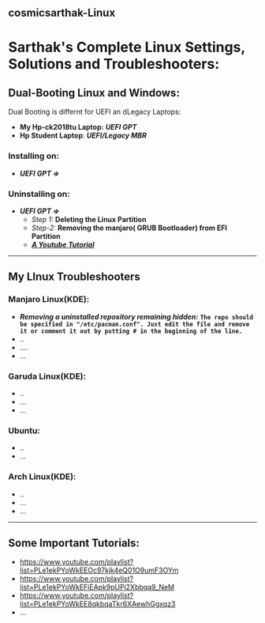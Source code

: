 ## cosmicsarthak-Linux

# Sarthak's Complete Linux Settings, Solutions and Troubleshooters:

## Dual-Booting Linux and Windows:
Dual Booting is differnt for UEFI an dLegacy Laptops:
- **My Hp-ck2018tu Laptop:** ***UEFI GPT***
- **Hp Student Laptop**: ***UEFI/Legacy MBR***
### Installing on:
- ***UEFI GPT =>*** 

### Uninstalling on:
- ***UEFI GPT =>***
   - _Step 1:_ **Deleting the Linux Partition**
   - _Step-2:_ **Removing the manjaro( GRUB Bootloader) from EFI Partition**
   - [***A Youtube Tutorial***](https://www.youtube.com/watch?v=aKKdiqVHNqw&list=PLe1ekPYoWkEE8qkbqaTkr6XAewhGgxqz3&index=1)


___
## My LInux Troubleshooters
### Manjaro Linux(KDE):
- ***Removing a uninstalled repository remaining hidden:*** **`The repo should be specified in "/etc/pacman.conf". Just edit the file and remove it or comment it out by putting # in the beginning of the line.`** <br/>
- ..
- ....
- ...

### Garuda Linux(KDE):
- ..
- ...
- ...

### Ubuntu:
- ..
- ...

### Arch Linux(KDE):
- ..
- ...
- ...

___

## Some Important Tutorials:
- https://www.youtube.com/playlist?list=PLe1ekPYoWkEEOc97kjk4eQ01O9umF3OYm
- https://www.youtube.com/playlist?list=PLe1ekPYoWkEFiEApk9pUPj2Xbbqa9_NeM
- https://www.youtube.com/playlist?list=PLe1ekPYoWkEE8qkbqaTkr6XAewhGgxqz3
- ...

